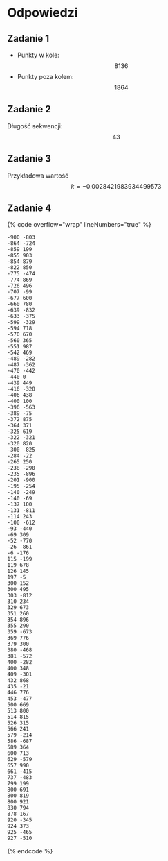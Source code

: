 # Odpowiedzi

## Zadanie 1

- Punkty w kole: $$8136$$
- Punkty poza kołem: $$1864$$

## Zadanie 2

Długość sekwencji: $$43$$

## Zadanie 3

Przykładowa wartość $$k=-0.0028421983934499573$$

## Zadanie 4

{% code overflow="wrap" lineNumbers="true" %}
```
-900 -803
-864 -724
-859 199
-855 903
-854 879
-822 850
-775 -474
-774 869
-726 496
-707 -99
-677 600
-660 780
-639 -832
-633 -375
-599 -329
-594 718
-570 670
-560 365
-551 987
-542 469
-489 -282
-487 -362
-470 -442
-440 0
-439 449
-416 -328
-406 438
-400 100
-396 -563
-389 -75
-372 875
-364 371
-325 619
-322 -321
-320 820
-300 -825
-284 -22
-265 250
-238 -290
-235 -896
-201 -900
-195 -254
-140 -249
-140 -69
-137 100
-131 -811
-114 243
-100 -612
-93 -440
-69 309
-52 -770
-26 -861
-6 -176
115 -199
119 678
126 145
197 -5
300 152
300 495
303 -812
310 234
329 673
351 260
354 896
355 290
359 -673
369 776
379 300
380 -468
381 -572
400 -282
400 348
409 -301
432 868
435 -21
446 776
453 -477
500 669
513 800
514 815
526 315
566 241
579 -214
586 -687
589 364
600 713
629 -579
657 990
661 -415
737 -483
799 199
800 691
800 819
800 921
830 794
878 167
920 -345
924 373
925 -465
927 -510
```
{% endcode %}
